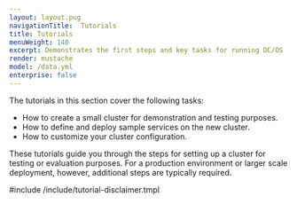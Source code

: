 ```yaml
---
layout: layout.pug
navigationTitle:  Tutorials
title: Tutorials
menuWeight: 140
excerpt: Demonstrates the first steps and key tasks for running DC/OS
render: mustache
model: /data.yml
enterprise: false
---
```

The tutorials in this section cover the following tasks:
- How to create a small cluster for demonstration and testing purposes.
- How to define and deploy sample services on the new cluster.
- How to customize your cluster configuration.

These tutorials guide you through the steps for setting up a cluster for testing or evaluation purposes. For a production environment or larger scale deployment, however, additional steps are typically required. 

#include /include/tutorial-disclaimer.tmpl